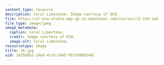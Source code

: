 ```yaml
---
content_type: resource
description: Coral Limestone. Image courtesy of OCW.
file: https://ol-ocw-studio-app-qa.s3.amazonaws.com/courses/12-110-sedimentary-geology-fall-2004/1635b8b21dad4cc02da59531948b248c_16.jpg
file_type: image/jpeg
image_metadata:
  caption: Coral Limestone.
  credit: Image courtesy of OCW.
  image-alt: Coral Limestone.
resourcetype: Image
title: 16.jpg
uid: 1635b8b2-1dad-4cc0-2da5-9531948b248c
---
```

